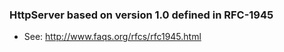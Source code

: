 ### HttpServer based on version 1.0 defined in RFC-1945
  - See: http://www.faqs.org/rfcs/rfc1945.html


